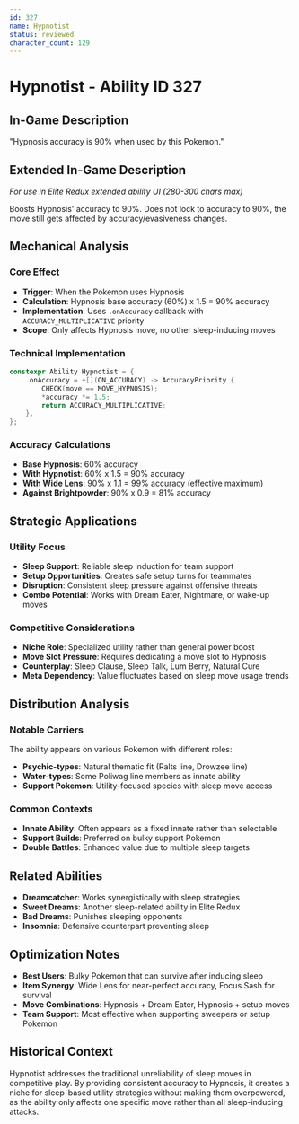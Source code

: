```yaml
---
id: 327
name: Hypnotist
status: reviewed
character_count: 129
---
```


# Hypnotist - Ability ID 327

## In-Game Description
"Hypnosis accuracy is 90% when used by this Pokemon."

## Extended In-Game Description
*For use in Elite Redux extended ability UI (280-300 chars max)*

Boosts Hypnosis' accuracy to 90%. Does not lock to accuracy to 90%, the move still gets affected by accuracy/evasiveness changes.  

## Mechanical Analysis

### Core Effect
- **Trigger**: When the Pokemon uses Hypnosis
- **Calculation**: Hypnosis base accuracy (60%) x 1.5 = 90% accuracy
- **Implementation**: Uses `.onAccuracy` callback with `ACCURACY_MULTIPLICATIVE` priority
- **Scope**: Only affects Hypnosis move, no other sleep-inducing moves

### Technical Implementation
```cpp
constexpr Ability Hypnotist = {
    .onAccuracy = +[](ON_ACCURACY) -> AccuracyPriority {
        CHECK(move == MOVE_HYPNOSIS);
        *accuracy *= 1.5;
        return ACCURACY_MULTIPLICATIVE;
    },
};
```

### Accuracy Calculations
- **Base Hypnosis**: 60% accuracy
- **With Hypnotist**: 60% x 1.5 = 90% accuracy
- **With Wide Lens**: 90% x 1.1 = 99% accuracy (effective maximum)
- **Against Brightpowder**: 90% x 0.9 = 81% accuracy

## Strategic Applications

### Utility Focus
- **Sleep Support**: Reliable sleep induction for team support
- **Setup Opportunities**: Creates safe setup turns for teammates
- **Disruption**: Consistent sleep pressure against offensive threats
- **Combo Potential**: Works with Dream Eater, Nightmare, or wake-up moves

### Competitive Considerations
- **Niche Role**: Specialized utility rather than general power boost
- **Move Slot Pressure**: Requires dedicating a move slot to Hypnosis
- **Counterplay**: Sleep Clause, Sleep Talk, Lum Berry, Natural Cure
- **Meta Dependency**: Value fluctuates based on sleep move usage trends

## Distribution Analysis

### Notable Carriers
The ability appears on various Pokemon with different roles:
- **Psychic-types**: Natural thematic fit (Ralts line, Drowzee line)
- **Water-types**: Some Poliwag line members as innate ability
- **Support Pokemon**: Utility-focused species with sleep move access

### Common Contexts
- **Innate Ability**: Often appears as a fixed innate rather than selectable
- **Support Builds**: Preferred on bulky support Pokemon
- **Double Battles**: Enhanced value due to multiple sleep targets

## Related Abilities
- **Dreamcatcher**: Works synergistically with sleep strategies
- **Sweet Dreams**: Another sleep-related ability in Elite Redux
- **Bad Dreams**: Punishes sleeping opponents
- **Insomnia**: Defensive counterpart preventing sleep

## Optimization Notes
- **Best Users**: Bulky Pokemon that can survive after inducing sleep
- **Item Synergy**: Wide Lens for near-perfect accuracy, Focus Sash for survival
- **Move Combinations**: Hypnosis + Dream Eater, Hypnosis + setup moves
- **Team Support**: Most effective when supporting sweepers or setup Pokemon

## Historical Context
Hypnotist addresses the traditional unreliability of sleep moves in competitive play. By providing consistent accuracy to Hypnosis, it creates a niche for sleep-based utility strategies without making them overpowered, as the ability only affects one specific move rather than all sleep-inducing attacks.